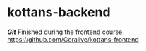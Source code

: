 # kottans-backend

***Git***
Finished during the frontend course.
https://github.com/Goralive/kottans-frontend
